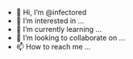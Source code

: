 - 👋 Hi, I’m @infectored
- 👀 I’m interested in ...
- 🌱 I’m currently learning ...
- 💞️ I’m looking to collaborate on ...
- 📫 How to reach me ...

<!---
infectored/infectored is a ✨ special ✨ repository because its `README.md` (this file) appears on your GitHub profile.
You can click the Preview link to take a look at your changes.
--->

